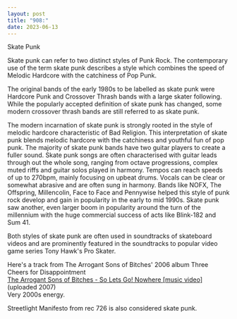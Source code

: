 ```yaml
---
layout: post
title: "908:"
date: 2023-06-13
---
```


Skate Punk

Skate punk can refer to two distinct styles of Punk Rock. The contemporary use of the term skate punk describes a style which combines the speed of Melodic Hardcore with the catchiness of Pop Punk.

The original bands of the early 1980s to be labelled as skate punk were Hardcore Punk and Crossover Thrash bands with a large skater following. While the popularly accepted definition of skate punk has changed, some modern crossover thrash bands are still referred to as skate punk.

The modern incarnation of skate punk is strongly rooted in the style of melodic hardcore characteristic of Bad Religion. This interpretation of skate punk blends melodic hardcore with the catchiness and youthful fun of pop punk. The majority of skate punk bands have two guitar players to create a fuller sound. Skate punk songs are often characterised with guitar leads through out the whole song, ranging from octave progressions, complex muted riffs and guitar solos played in harmony. Tempos can reach speeds of up to 270bpm, mainly focusing on upbeat drums. Vocals can be clear or somewhat abrasive and are often sung in harmony. Bands like NOFX, The Offspring, Millencolin, Face to Face and Pennywise helped this style of punk rock develop and gain in popularity in the early to mid 1990s. Skate punk saw another, even larger boom in popularity around the turn of the millennium with the huge commercial success of acts like Blink-182 and Sum 41\.

Both styles of skate punk are often used in soundtracks of skateboard videos and are prominently featured in the soundtracks to popular video game series Tony Hawk's Pro Skater.

Here's a track from The Arrogant Sons of Bitches' 2006 album Three Cheers for Disappointment  
[The Arrogant Sons of Bitches \- So Lets Go\! Nowhere \[music video\]](https://youtu.be/XTXpWHTw-Gw) (uploaded 2007\)  
Very 2000s energy.

Streetlight Manifesto from rec 726 is also considered skate punk.
